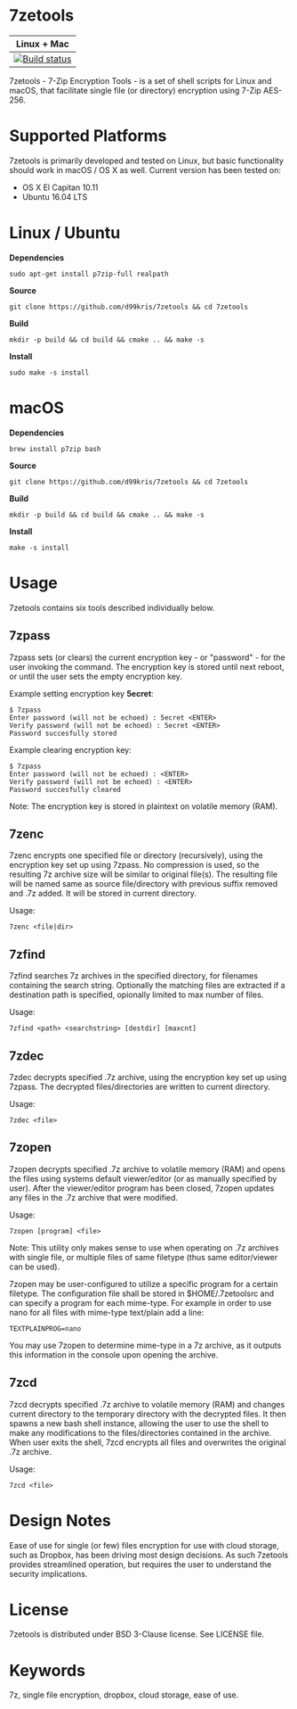 7zetools
========

| **Linux + Mac** |
|-----------|
| [![Build status](https://travis-ci.com/d99kris/7zetools.svg?branch=master)](https://travis-ci.com/d99kris/7zetools) |

7zetools - 7-Zip Encryption Tools - is a set of shell scripts for Linux and macOS, that 
facilitate single file (or directory) encryption using 7-Zip AES-256.

Supported Platforms
===================
7zetools is primarily developed and tested on Linux, but basic functionality should work in
macOS / OS X as well. Current version has been tested on:
- OS X El Capitan 10.11
- Ubuntu 16.04 LTS

Linux / Ubuntu
==============

**Dependencies**

    sudo apt-get install p7zip-full realpath

**Source**

    git clone https://github.com/d99kris/7zetools && cd 7zetools

**Build**

    mkdir -p build && cd build && cmake .. && make -s

**Install**

    sudo make -s install

macOS
=====

**Dependencies**

    brew install p7zip bash

**Source**

    git clone https://github.com/d99kris/7zetools && cd 7zetools

**Build**

    mkdir -p build && cd build && cmake .. && make -s

**Install**

    make -s install

Usage
=====
7zetools contains six tools described individually below. 

7zpass
------
7zpass sets (or clears) the current encryption key - or "password" - for the 
user invoking the command. The encryption key is stored until next reboot, or
until the user sets the empty encryption key.

Example setting encryption key __5ecret__:

    $ 7zpass
    Enter password (will not be echoed) : 5ecret <ENTER>
    Verify password (will not be echoed) : 5ecret <ENTER>
    Password succesfully stored

Example clearing encryption key:

    $ 7zpass
    Enter password (will not be echoed) : <ENTER>
    Verify password (will not be echoed) : <ENTER>
    Password succesfully cleared

Note: The encryption key is stored in plaintext on volatile memory (RAM).

7zenc
-----
7zenc encrypts one specified file or directory (recursively), using the
encryption key set up using 7zpass. No compression is used, so the resulting
7z archive size will be similar to original file(s). The resulting file will be
named same as source file/directory with previous suffix removed and .7z added.
It will be stored in current directory.

Usage:

    7zenc <file|dir>

7zfind
------
7zfind searches 7z archives in the specified directory, for filenames
containing the search string. Optionally the matching files are
extracted if a destination path is specified, opionally limited to max
number of files.

Usage:

    7zfind <path> <searchstring> [destdir] [maxcnt]

7zdec
-----
7zdec decrypts specified .7z archive, using the encryption key set up using
7zpass. The decrypted files/directories are written to current directory.

Usage:

    7zdec <file>

7zopen
------
7zopen decrypts specified .7z archive to volatile memory (RAM) and opens the
files using systems default viewer/editor (or as manually specified by user). 
After the viewer/editor program has been closed, 7zopen updates any files in the
.7z archive that were modified.

Usage:

    7zopen [program] <file>

Note: This utility only makes sense to use when operating on .7z archives with
single file, or multiple files of same filetype (thus same editor/viewer can
be used).

7zopen may be user-configured to utilize a specific program for a certain
filetype. The configuration file shall be stored in $HOME/.7zetoolsrc and can 
specify a program for each mime-type. For example in order to use nano for all
files with mime-type text/plain add a line:

    TEXTPLAINPROG=nano

You may use 7zopen to determine mime-type in a 7z archive, as it outputs this 
information in the console upon opening the archive.

7zcd
----
7zcd decrypts specified .7z archive to volatile memory (RAM) and changes current
directory to the temporary directory with the decrypted files. It then spawns a
new bash shell instance, allowing the user to use the shell to make any 
modifications to the files/directories contained in the archive. When user exits
the shell, 7zcd encrypts all files and overwrites the original .7z archive.

Usage:

    7zcd <file>

Design Notes
============
Ease of use for single (or few) files encryption for use with cloud storage, 
such as Dropbox, has been driving most design decisions. As such 7zetools
provides streamlined operation, but requires the user to understand the
security implications.

License
=======
7zetools is distributed under BSD 3-Clause license. See LICENSE file.

Keywords
========
7z, single file encryption, dropbox, cloud storage, ease of use.


